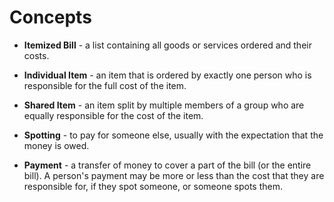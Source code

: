 Concepts
========

+ **Itemized Bill** - a list containing all goods or services ordered and their costs. 

+ **Individual Item** - an item that is ordered by exactly one person who is responsible for the full cost of the item. 

+ **Shared Item** - an item split by multiple members of a group who are equally responsible for the cost of the item.

+ **Spotting** - to pay for someone else, usually with the expectation that the money is owed. 

+ **Payment** - a transfer of money to cover a part of the bill (or the entire bill). A person's payment may be more or less than the cost that they are responsible for, if they spot someone, or someone spots them.

